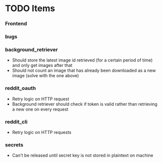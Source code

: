 # TODO Items

### Frontend

### bugs

### background_retriever
- Should store the latest image id retrieved (for a certain period of time) and only get images after that
- Should not count an image that has already been downloaded as a new image (solve with the one above)

### reddit_oauth
- Retry logic on HTTP request
- Background retriever should check if token is valid rather than retrieving a new one on every request

### reddit_cli
- Retry logic on HTTP requests

### secrets
- Can't be released until secret key is not stored in plaintext on machine 